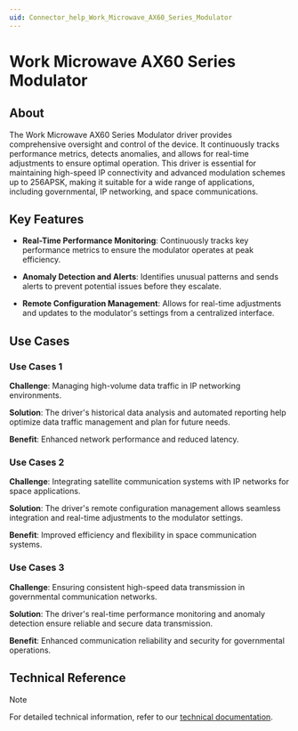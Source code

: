```yaml
---
uid: Connector_help_Work_Microwave_AX60_Series_Modulator
---
```


# Work Microwave AX60 Series Modulator

## About

The Work Microwave AX60 Series Modulator driver provides comprehensive oversight and control of the device. It continuously tracks performance metrics, detects anomalies, and allows for real-time adjustments to ensure optimal operation. This driver is essential for maintaining high-speed IP connectivity and advanced modulation schemes up to 256APSK, making it suitable for a wide range of applications, including governmental, IP networking, and space communications.

## Key Features

- **Real-Time Performance Monitoring**: Continuously tracks key performance metrics to ensure the modulator operates at peak efficiency.

- **Anomaly Detection and Alerts**: Identifies unusual patterns and sends alerts to prevent potential issues before they escalate.

- **Remote Configuration Management**: Allows for real-time adjustments and updates to the modulator's settings from a centralized interface.

## Use Cases

### Use Cases 1

**Challenge**: Managing high-volume data traffic in IP networking environments.

**Solution**: The driver's historical data analysis and automated reporting help optimize data traffic management and plan for future needs.

**Benefit**: Enhanced network performance and reduced latency.

### Use Cases 2

**Challenge**: Integrating satellite communication systems with IP networks for space applications.

**Solution**: The driver's remote configuration management allows seamless integration and real-time adjustments to the modulator settings.

**Benefit**: Improved efficiency and flexibility in space communication systems.

### Use Cases 3

**Challenge**: Ensuring consistent high-speed data transmission in governmental communication networks.

**Solution**: The driver's real-time performance monitoring and anomaly detection ensure reliable and secure data transmission.

**Benefit**: Enhanced communication reliability and security for governmental operations.

## Technical Reference

> [!NOTE]
> For detailed technical information, refer to our [technical documentation](xref:Connector_help_Work_Microwave_AX60_Series_Modulator_Technical).